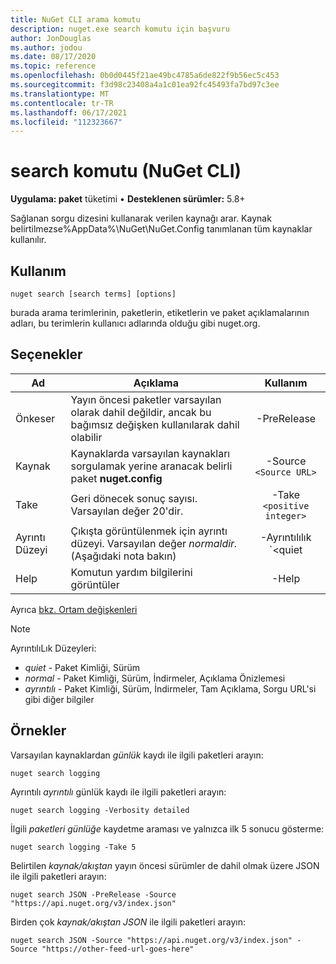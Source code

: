 ```yaml
---
title: NuGet CLI arama komutu
description: nuget.exe search komutu için başvuru
author: JonDouglas
ms.author: jodou
ms.date: 08/17/2020
ms.topic: reference
ms.openlocfilehash: 0b0d0445f21ae49bc4785a6de822f9b56ec5c453
ms.sourcegitcommit: f3d98c23408a4a1c01ea92fc45493fa7bd97c3ee
ms.translationtype: MT
ms.contentlocale: tr-TR
ms.lasthandoff: 06/17/2021
ms.locfileid: "112323667"
---
```

# <a name="search-command-nuget-cli"></a>search komutu (NuGet CLI)

**Uygulama: paket** tüketimi &bullet; **Desteklenen sürümler:** 5.8+

Sağlanan sorgu dizesini kullanarak verilen kaynağı arar. Kaynak belirtilmezse%AppData%\NuGet\NuGet.Config tanımlanan tüm kaynaklar kullanılır.

## <a name="usage"></a>Kullanım

```cli
nuget search [search terms] [options]
```

burada arama terimlerinin, paketlerin, etiketlerin ve paket açıklamalarının adları, bu terimlerin kullanıcı adlarında olduğu gibi nuget.org.

## <a name="options"></a>Seçenekler

| Ad | Açıklama | Kullanım |
| ---  |     ---     |  :-:  |
| Önkeser | Yayın öncesi paketler varsayılan olarak dahil değildir, ancak bu bağımsız değişken kullanılarak dahil olabilir | -PreRelease |
| Kaynak | Kaynaklarda varsayılan kaynakları sorgulamak yerine aranacak belirli paket __nuget.config__ | -Source `<Source URL>`|
| Take | Geri dönecek sonuç sayısı. Varsayılan değer 20'dir. | -Take `<positive integer>` |
| Ayrıntı Düzeyi | Çıkışta görüntülenmek için ayrıntı düzeyi. Varsayılan değer _normaldir._ (Aşağıdaki nota bakın)  | -Ayrıntılılık `<quiet|normal|detailed>` |
| Help | Komutun yardım bilgilerini görüntüler | -Help |

Ayrıca [bkz. Ortam değişkenleri](cli-ref-environment-variables.md)

> [!NOTE] 
> AyrıntılıLık Düzeyleri:
> * _quiet_ - Paket Kimliği, Sürüm
> * _normal_ - Paket Kimliği, Sürüm, İndirmeler, Açıklama Önizlemesi
> * _ayrıntılı_ - Paket Kimliği, Sürüm, İndirmeler, Tam Açıklama, Sorgu URL'si gibi diğer bilgiler

## <a name="examples"></a>Örnekler

Varsayılan kaynaklardan *günlük* kaydı ile ilgili paketleri arayın:
```
nuget search logging
```
Ayrıntılı *ayrıntılı* günlük kaydı ile ilgili paketleri arayın:
```
nuget search logging -Verbosity detailed
```
İlgili *paketleri günlüğe* kaydetme araması ve yalnızca ilk 5 sonucu gösterme:
```
nuget search logging -Take 5
```
Belirtilen *kaynak/akıştan* yayın öncesi sürümler de dahil olmak üzere JSON ile ilgili paketleri arayın:
```
nuget search JSON -PreRelease -Source "https://api.nuget.org/v3/index.json"
```
Birden çok *kaynak/akıştan JSON* ile ilgili paketleri arayın:
```
nuget search JSON -Source "https://api.nuget.org/v3/index.json" -Source "https://other-feed-url-goes-here"
```
